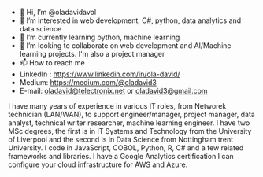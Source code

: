 - 👋 Hi, I’m @oladavidavol
- 👀 I’m interested in web development, C#, python, data analytics and data science
- 🌱 I’m currently learning python, machine learning
- 💞️ I’m looking to collaborate on web development and AI/Machine learning projects. I'm also a project manager
- 📫 How to reach me
- LinkedIn : https://www.linkedin.com/in/ola-david/
- Medium: https://medium.com/@oladavid3
- E-mail: oladavid@telectronix.net or oladavid3@gmail.com

I have many years of experience in various IT roles, from Networek technician (LAN/WAN), to support engineer/manager, project manager, data analyst, technical writer
researcher, machine learning engineer.
I have two MSc degrees, the first is in IT Systems and Technology from the University of Liverpool and the second is in Data Science from Nottingham trent University.
I code in JavaScript, COBOL, Python, R, C# and a few related frameworks and libraries.
I have a Google Analytics certification
I can configure your cloud infrastructure for AWS and Azure.

<!---
oladavidavol/oladavidavol is a ✨ special ✨ repository because its `README.md` (this file) appears on your GitHub profile.
You can click the Preview link to take a look at your changes.
--->
